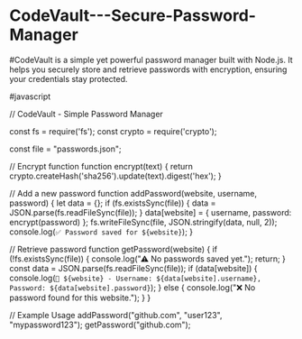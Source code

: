 # CodeVault---Secure-Password-Manager
#CodeVault is a simple yet powerful password manager built with Node.js. It helps you securely store and retrieve passwords with encryption, ensuring your credentials stay protected.

#javascript 

// CodeVault - Simple Password Manager

const fs = require('fs');
const crypto = require('crypto');

const file = "passwords.json";

// Encrypt function
function encrypt(text) {
    return crypto.createHash('sha256').update(text).digest('hex');
}

// Add a new password
function addPassword(website, username, password) {
    let data = {};
    if (fs.existsSync(file)) {
        data = JSON.parse(fs.readFileSync(file));
    }
    data[website] = { username, password: encrypt(password) };
    fs.writeFileSync(file, JSON.stringify(data, null, 2));
    console.log(`✅ Password saved for ${website}`);
}

// Retrieve password
function getPassword(website) {
    if (!fs.existsSync(file)) {
        console.log("⚠ No passwords saved yet.");
        return;
    }
    const data = JSON.parse(fs.readFileSync(file));
    if (data[website]) {
        console.log(`🔑 ${website} - Username: ${data[website].username}, Password: ${data[website].password}`);
    } else {
        console.log("❌ No password found for this website.");
    }
}

// Example Usage
addPassword("github.com", "user123", "mypassword123");
getPassword("github.com");
